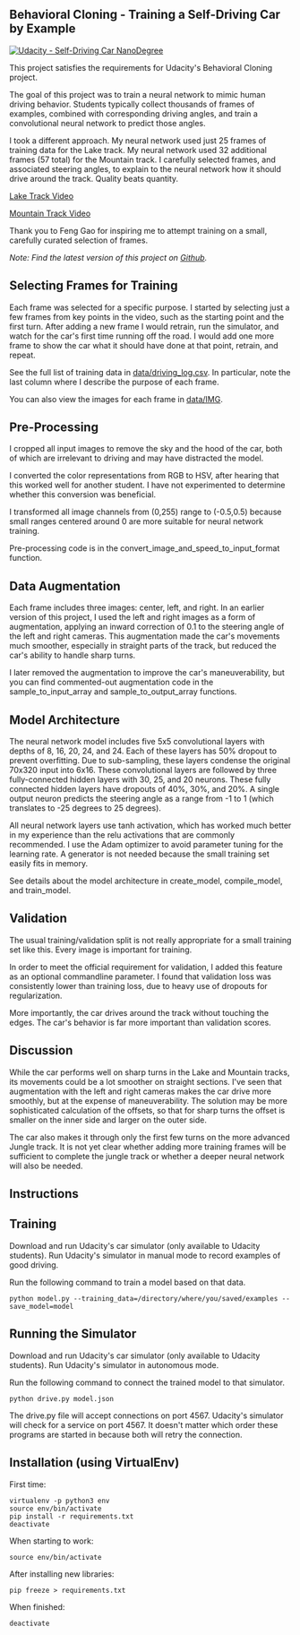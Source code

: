## Behavioral Cloning - Training a Self-Driving Car by Example
[![Udacity - Self-Driving Car NanoDegree](https://s3.amazonaws.com/udacity-sdc/github/shield-carnd.svg)](http://www.udacity.com/drive)

This project satisfies the requirements for Udacity's Behavioral Cloning project.

The goal of this project was to train a neural network to mimic human driving
behavior. Students typically collect thousands of frames of examples, combined
with corresponding driving angles, and train a convolutional neural network to
predict those angles.

I took a different approach. My neural network used just 25 frames of training
data for the Lake track. My neural network used 32 additional frames (57 total)
for the Mountain track. I carefully selected frames, and associated steering
angles, to explain to the neural network how it should drive around the track.
Quality beats quantity.

[Lake Track Video](https://youtu.be/-UHQ7DkMcRA)

[Mountain Track Video](https://youtu.be/o4A9901Yoa4)

Thank you to Feng Gao for inspiring me to attempt training on a small, carefully
curated selection of frames.

*Note: Find the latest version of this project on
[Github](https://github.com/ericlavigne/CarND-Behavioral-Cloning).*

Selecting Frames for Training
---

Each frame was selected for a specific purpose. I started by selecting just a
few frames from key points in the video, such as the starting point and the
first turn. After adding a new frame I would retrain, run the simulator, and
watch for the car's first time running off the road. I would add one more frame
to show the car what it should have done at that point, retrain, and repeat.

See the full list of training data in
[data/driving_log.csv](https://github.com/ericlavigne/CarND-Behavioral-Cloning/blob/master/data/driving_log.csv).
In particular, note the last column where I describe the purpose of each frame.

You can also view the images for each frame in
[data/IMG](https://github.com/ericlavigne/CarND-Behavioral-Cloning/tree/master/data/IMG).

Pre-Processing
---

I cropped all input images to remove the sky and the hood of the car, both
of which are irrelevant to driving and may have distracted the model.

I converted the color representations from RGB to HSV, after hearing that this
worked well for another student. I have not experimented to determine whether
this conversion was beneficial.

I transformed all image channels from (0,255) range to (-0.5,0.5) because
small ranges centered around 0 are more suitable for neural network training.

Pre-processing code is in the convert_image_and_speed_to_input_format function.

Data Augmentation
---

Each frame includes three images: center, left, and right. In an earlier version
of this project, I used the left and right images as a form of augmentation,
applying an inward correction of 0.1 to the steering angle of the left and right
cameras. This augmentation made the car's movements much smoother, especially
in straight parts of the track, but reduced the car's ability to handle sharp
turns.

I later removed the augmentation to improve the car's maneuverability, but 
you can find commented-out augmentation code in the sample_to_input_array and
sample_to_output_array functions.

Model Architecture
---

The neural network model includes five 5x5 convolutional layers with depths of
8, 16, 20, 24, and 24. Each of these layers has 50% dropout to prevent
overfitting. Due to sub-sampling, these layers condense the original 70x320 input
into 6x16. These convolutional layers are followed by three fully-connected
hidden layers with 30, 25, and 20 neurons. These fully connected hidden layers
have dropouts of 40%, 30%, and 20%. A single output neuron predicts the steering
angle as a range from -1 to 1 (which translates to -25 degrees to 25 degrees).

All neural network layers use tanh activation, which has worked much better in
my experience than the relu activations that are commonly recommended. I use the
Adam optimizer to avoid parameter tuning for the learning rate. A generator is
not needed because the small training set easily fits in memory.

See details about the model architecture in create_model, compile_model, and
train_model.

Validation
---

The usual training/validation split is not really appropriate for a small
training set like this. Every image is important for training.

In order to meet the official requirement for validation, I added this feature
as an optional commandline parameter. I found that validation loss was consistently
lower than training loss, due to heavy use of dropouts for regularization.

More importantly, the car drives around the track without touching the edges.
The car's behavior is far more important than validation scores.

Discussion
---

While the car performs well on sharp turns in the Lake and Mountain tracks,
its movements could be a lot smoother on straight sections. I've seen that
augmentation with the left and right cameras makes the car drive more smoothly,
but at the expense of maneuverability. The solution may be more sophisticated
calculation of the offsets, so that for sharp turns the offset is smaller on the
inner side and larger on the outer side.

The car also makes it through only the first few turns on the more advanced
Jungle track. It is not yet clear whether adding more training frames will be
sufficient to complete the jungle track or whether a deeper neural network
will also be needed.

## Instructions

Training
---

Download and run Udacity's car simulator (only available to Udacity students).
Run Udacity's simulator in manual mode to record examples of good driving.

Run the following command to train a model based on that data.

```
python model.py --training_data=/directory/where/you/saved/examples --save_model=model
```

Running the Simulator
---

Download and run Udacity's car simulator (only available to Udacity students).
Run Udacity's simulator in autonomous mode.

Run the following command to connect the trained model to that simulator.

```
python drive.py model.json
```

The drive.py file will accept connections on port 4567. Udacity's simulator
will check for a service on port 4567. It doesn't matter which order these
programs are started in because both will retry the connection.

Installation (using VirtualEnv)
---

First time:

```
virtualenv -p python3 env
source env/bin/activate
pip install -r requirements.txt
deactivate
```

When starting to work:

```
source env/bin/activate
```

After installing new libraries:

```
pip freeze > requirements.txt
```

When finished:

```
deactivate
```
